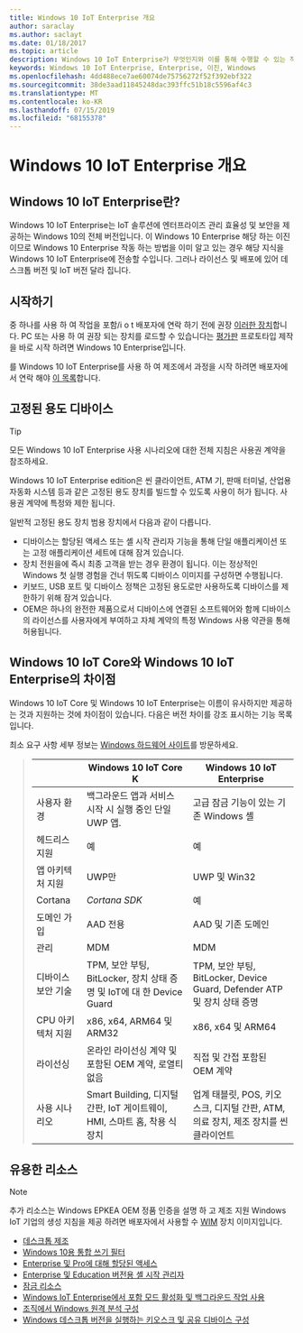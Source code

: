 ```yaml
---
title: Windows 10 IoT Enterprise 개요
author: saraclay
ms.author: saclayt
ms.date: 01/18/2017
ms.topic: article
description: Windows 10 IoT Enterprise가 무엇인지와 이를 통해 수행할 수 있는 작업에 대해 알아봅니다.
keywords: Windows 10 IoT Enterprise, Enterprise, 이진, Windows
ms.openlocfilehash: 4dd488ece7ae60074de75756272f52f392ebf322
ms.sourcegitcommit: 38de3aad11845248dac393ffc51b18c5596af4c3
ms.translationtype: MT
ms.contentlocale: ko-KR
ms.lasthandoff: 07/15/2019
ms.locfileid: "68155378"
---
```

# <a name="an-overview-of-windows-10-iot-enterprise"></a>Windows 10 IoT Enterprise 개요

## <a name="what-is-windows-10-iot-enterprise"></a>Windows 10 IoT Enterprise란?
Windows 10 IoT Enterprise는 IoT 솔루션에 엔터프라이즈 관리 효율성 및 보안을 제공하는 Windows 10의 전체 버전입니다. 이 Windows 10 Enterprise 해당 하는 이진 이므로 Windows 10 Enterprise 작동 하는 방법을 이미 알고 있는 경우 해당 지식을 Windows 10 IoT Enterprise에 전송할 수입니다. 그러나 라이선스 및 배포에 있어 데스크톱 버전 및 IoT 버전 달라 집니다. 

## <a name="getting-started"></a>시작하기 
중 하나를 사용 하 여 작업을 포함/i o t 배포자에 연락 하기 전에 권장 [이러한 장치](https://solutionsdirectory.intel.com/solutions-directory/processors/736/processors/766/processors/782/processors/788/processors/869/processors/879/processors/883/processors/888/processors/1053/processors/1058/processors/1103/processors/1107/processors/1110/processors/1117/processors/1133/processors/1135/processors/1139/processors/1141/processors/1175/processors/1192/processors/1344/processors/1348/processors/1349/processors/1371/processors/1392/processors/1729/processors/2284)합니다.  PC 또는 사용 하 여 권장 되는 장치를 로드할 수 있습니다는 [평가판](https://www.microsoft.com/en-us/evalcenter/evaluate-windows-10-enterprise) 프로토타입 제작을 바로 시작 하려면 Windows 10 Enterprise입니다.

를 Windows 10 IoT Enterprise를 사용 하 여 제조에서 과정을 시작 하려면 배포자에서 연락 해야 [이 목록](http://wincom.blob.core.windows.net/documents/Windows_IoT_Distributor_Information.pdf)합니다. 

## <a name="fixed-purpose-devices"></a>고정된 용도 디바이스 

> [!TIP]
> 모든 Windows 10 IoT Enterprise 사용 시나리오에 대한 전체 지침은 사용권 계약을 참조하세요.

Windows 10 IoT Enterprise edition은 씬 클라이언트, ATM 기, 판매 터미널, 산업용 자동화 시스템 등과 같은 고정된 용도 장치를 빌드할 수 있도록 사용이 허가 됩니다.  사용권 계약에 특정와 제한 됩니다. 

일반적 고정된 용도 장치 범용 장치에서 다음과 같이 다릅니다.  
* 디바이스는 할당된 액세스 또는 셸 시작 관리자 기능을 통해 단일 애플리케이션 또는 고정 애플리케이션 세트에 대해 잠겨 있습니다.  
* 장치 전원을에 즉시 최종 고객을 받는 경우 환경이 됩니다. 이는 정상적인 Windows 첫 실행 경험을 건너 뛰도록 디바이스 이미지를 구성하면 수행됩니다.
* 키보드, USB 포트 및 디바이스 정책은 고정된 용도로만 사용하도록 디바이스를 제한하기 위해 잠겨 있습니다.  
* OEM은 하나의 완전한 제품으로서 디바이스에 연결된 소프트웨어와 함께 디바이스의 라이선스를 사용자에게 부여하고 자체 계약의 특정 Windows 사용 약관을 통해 허용됩니다.

## <a name="differences-between-windows-10-iot-core-and-windows-10-iot-enterprise"></a>Windows 10 IoT Core와 Windows 10 IoT Enterprise의 차이점
Windows 10 IoT Core 및 Windows 10 IoT Enterprise는 이름이 유사하지만 제공하는 것과 지원하는 것에 차이점이 있습니다. 다음은 버전 차이를 강조 표시하는 기능 목록입니다.

최소 요구 사항 세부 정보는 [Windows 하드웨어 사이트](https://docs.microsoft.com/windows-hardware/design/minimum/minimum-hardware-requirements-overview)를 방문하세요.

> |             | Windows 10 IoT Core K  |  Windows 10 IoT Enterprise  |
> |-------------|----------|---------|
> | 사용자 환경 | 백그라운드 앱과 서비스 시작 시 실행 중인 단일 UWP 앱. | 고급 잠금 기능이 있는 기존 Windows 셸 |
> | 헤드리스 지원 | 예 | 예 |
> | 앱 아키텍처 지원 | UWP만 | UWP 및 Win32 |
> | Cortana | *Cortana SDK* | 예 |
> | 도메인 가입 | AAD 전용 | AAD 및 기존 도메인 |
> | 관리 | MDM | MDM |
> | 디바이스 보안 기술 | TPM, 보안 부팅, BitLocker, 장치 상태 증명 및 IoT에 대 한 Device Guard | TPM, 보안 부팅, BitLocker, Device Guard, Defender ATP 및 장치 상태 증명 |
> | CPU 아키텍처 지원 | x86, x64, ARM64 및 ARM32 | x86, x64 및 ARM64 |
> | 라이선싱 | 온라인 라이선싱 계약 및 포함된 OEM 계약, 로열티 없음 | 직접 및 간접 포함된 OEM 계약 |
> | 사용 시나리오 | Smart Building, 디지털 간판, IoT 게이트웨이, HMI, 스마트 홈, 착용 식 장치 | 업계 태블릿, POS, 키오스크, 디지털 간판, ATM, 의료 장치, 제조 장치를 씬 클라이언트 |

## <a name="helpful-resources"></a>유용한 리소스
> [!NOTE]
> 추가 리소스는 Windows EPKEA OEM 정품 인증을 설명 하 고 제조 지원 Windows IoT 기업의 생성 지침을 제공 하려면 배포자에서 사용할 수 [WIM](https://msdn.microsoft.com/library/windows/desktop/dd861280.aspx) 장치 이미지입니다.

* [데스크톱 제조](https://docs.microsoft.com/windows-hardware/manufacture/desktop/)
* [Windows 10용 통합 쓰기 필터](https://docs.microsoft.com/windows-hardware/customize/enterprise/unified-write-filter)
* [Enterprise 및 Pro에 대해 할당된 액세스](https://docs.microsoft.com/windows-hardware/customize/enterprise/assigned-access)
* [Enterprise 및 Education 버전용 셸 시작 관리자](https://docs.microsoft.com/windows-hardware/customize/enterprise/shell-launcher)
* [잠금 리소스](https://docs.microsoft.com/windows-hardware/customize/enterprise/create-a-kiosk-image) 
* [Windows IoT Enterprise에서 포함 모드 활성화 및 백그라운드 작업 사용](https://docs.microsoft.com/windows/iot-core/develop-your-app/embeddedmode)
* [조직에서 Windows 원격 분석 구성](https://docs.microsoft.com/windows/configuration/configure-windows-telemetry-in-your-organization )
* [Windows 데스크톱 버전을 실행하는 키오스크 및 공유 디바이스 구성](https://docs.microsoft.com/windows/configuration/kiosk-shared-pc)
